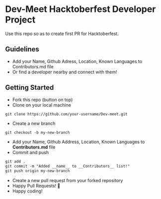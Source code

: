 # Dev-Meet Hacktoberfest Developer Project

Use this repo so as to create first PR for Hacktoberfest.

## Guidelines

- Add your Name, Github Adress, Location, Known Languages to Contributors.md file 
- Or find a developer nearby and connect with them!

## Getting Started

- Fork this repo (button on top)
- Clone on your local machine

```terminal
git clone https://github.com/your-username/Dev-meet.git
```

- Create a new branch

```markdown
git checkout -b my-new-branch
```
- Add your Name, Github Address, Location, Known Languages to __Contributors.md__ file
- Commit and push

```markdown
git add .
git commit -m "Added __name__ to __Contributors__ list!"
git push origin my-new-branch
```

- Create a new pull request from your forked repository
- Happy Pull Requests! 🎃
- Happy coding!
